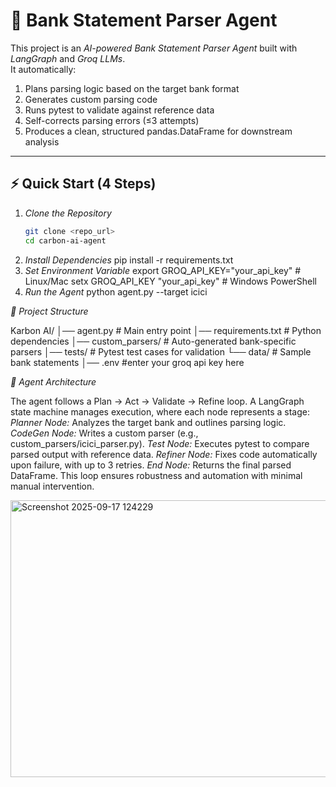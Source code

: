 # 🏦 Bank Statement Parser Agent

This project is an *AI-powered Bank Statement Parser Agent* built with *LangGraph* and *Groq LLMs*.  
It automatically:
1. Plans parsing logic based on the target bank format  
2. Generates custom parsing code  
3. Runs pytest to validate against reference data  
4. Self-corrects parsing errors (≤3 attempts)  
5. Produces a clean, structured pandas.DataFrame for downstream analysis  

---

## ⚡ Quick Start (4 Steps)

1. *Clone the Repository*
   ```bash
   git clone <repo_url>
   cd carbon-ai-agent
2. *Install Dependencies*
   pip install -r requirements.txt
3. *Set Environment Variable*
   export GROQ_API_KEY="your_api_key"   # Linux/Mac
   setx GROQ_API_KEY "your_api_key"     # Windows PowerShell
4. *Run the Agent*
   python agent.py --target icici


*📂 Project Structure*

Karbon AI/
│── agent.py # Main entry point
│── requirements.txt # Python dependencies
│── custom_parsers/ # Auto-generated bank-specific parsers
│── tests/ # Pytest test cases for validation
└── data/ # Sample bank statements
│── .env #enter your groq api key here



*🧭 Agent Architecture*

The agent follows a Plan → Act → Validate → Refine loop. A LangGraph state machine manages execution, where each node represents a stage:
  *Planner Node:* Analyzes the target bank and outlines parsing logic.
  *CodeGen Node:* Writes a custom parser (e.g., custom_parsers/icici_parser.py).
  *Test Node:* Executes pytest to compare parsed output with reference data.
  *Refiner Node:* Fixes code automatically upon failure, with up to 3 retries.
  *End Node:* Returns the final parsed DataFrame.
This loop ensures robustness and automation with minimal manual intervention.





<img width="906" height="443" alt="Screenshot 2025-09-17 124229" src="https://github.com/user-attachments/assets/6afca942-4eea-4cb7-b0af-002f738f6535" />

